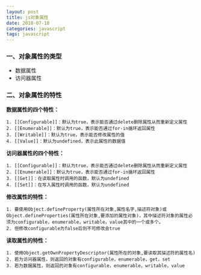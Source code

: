 ```yaml
---
layout: post
title: js对象属性
date: 2018-07-18
categories: javascript
tags: javascript
---
```


### 一、对象属性的类型
* 数据属性
* 访问器属性

### 二、对象属性的特性

**数据属性的四个特性：**

```
1. [[Configurable]]：默认为true，表示能否通过delete删除属性从而重新定义属性
2. [[Enumerable]]：默认为true，表示能否通过for-in循环返回属性
3. [[Writable]]：默认为true，表示能否修改属性的值
4. [[Value]]：默认为undefined，表示此属性的数据值
```

**访问器属性的四个特性：**

```
1. [[Configurable]]：默认为true，表示能否通过delete删除属性从而重新定义属性
2. [[Enumerable]]：默认为true，表示能否通过for-in循环返回属性
3. [[Get]]：在读取属性时调用的函数，默认为undefined
4. [[Set]]：在写入属性时调用的函数，默认为undefined
```
**修改属性的特性：**

```
1. 要使用Object.defineProperty(属性所在对象,属性名字,描述符对象)或Object.defineProperties(属性所在对象,要添加的属性对象)，其中描述符对象的属性必须为configurable，enumerable，writable，value其中的一个或多个。
2. 但修改configurable为false后则不可修改会true
```
**读取属性的特性：**

```
1. 使用Object.getOwnPropertyDescriptor(属性所在的对象,要读取其描述符的属性名)
2. 若为访问器属性，则返回的对象有configurable，enumerable，get，set
3. 若为数据属性，则返回的对象有configurable，enumerable，writable，value
```

